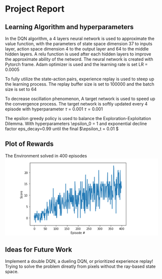 [//]: # (Image References)
[image3]: https://github.com/oliver1112/udacity-DRL-nanodegree-project-Navigation/blob/master/assets/DQN.png "Plot"

# Project Report
## Learning Algorithm and hyperparameters
In the DQN algorithm, a 4 layers neural network is used to approximate the value function, with the parameters of state space dimension 
37 to inputs layer, action space dimension 4 to the output layer and 64 to the middle hidden layers. A relu function is used after each 
hidden layers to improve the approximate ability of the netword. The neural network is created with Pytorch frame. Adam optimizer 
is used and the learning rate is set LR = 0.0005 



To fully utilize the state-action pairs, experience replay is used to steep up the learning process. The replay buffer size is set to 100000
and the batch size is set to 64


To decrease oscillation phenomenon, A target network is used to speed up the convergence process. The target network is softly updated 
every 4 episode with hyperparameter $\tau$ = 0.001 $\tau=0.001$


The epsilon greedy policy is used to balance the Exploration-Exploitation Dilemma. With hyperparameters \epsilon_0 = 1 and exponential 
decline factor eps_decay=0.99 until the final $\epsilon_t = 0.01 $


## Plot of Rewards
The Environment solved in 400 episodes
![Plot][image3]




## Ideas for Future Work
Implement a double DQN, a dueling DQN, or prioritized experience replay!
Trying to solve the problem direatly from pixels without the ray-based state space.
